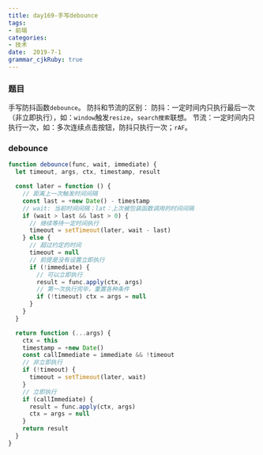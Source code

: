 ```yaml
---
title: day169-手写debounce
tags: 
- 前端
categories: 
- 技术
date:  2019-7-1
grammar_cjkRuby: true
---
```

### 题目
手写防抖函数`debounce`。
防抖和节流的区别：
防抖：一定时间内只执行最后一次（非立即执行），如：`window`触发`resize`，`search搜索`联想。
节流：一定时间内只执行一次，如：多次连续点击按钮，防抖只执行一次；`rAF`。
<!--more-->

### debounce

```js
function debounce(func, wait, immediate) {
  let timeout, args, ctx, timestamp, result

  const later = function () {
    // 距离上一次触发时间间隔
    const last = +new Date() - timestamp
    // wait: 当前时间间隔；lat：上次被包装函数调用的时间间隔
    if (wait > last && last > 0) {
      // 继续等待一定时间执行
      timeout = setTimeout(later, wait - last)
    } else {
      // 超过约定的时间
      timeout = null
      // 前提是没有设置立即执行
      if (!immediate) {
        // 可以立即执行
        result = func.apply(ctx, args)
        // 第一次执行完毕，重置各种条件
        if (!timeout) ctx = args = null
      }
    }
  }

  return function (...args) {
    ctx = this
    timestamp = +new Date()
    const callImmediate = immediate && !timeout
    // 非立即执行
    if (!timeout) {
      timeout = setTimeout(later, wait)
    }
    // 立即执行
    if (callImmediate) {
      result = func.apply(ctx, args)
      ctx = args = null
    }
    return result
  }
}
```